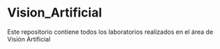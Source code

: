 # Vision_Artificial
Este repositorio contiene todos los laboratorios realizados en el área de Visión Artificial
